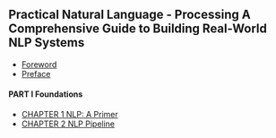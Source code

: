 ## Practical Natural Language - Processing A Comprehensive Guide to Building Real-World NLP Systems
- [Foreword](Foreword.md)
- [Preface](Preface.md)
#### PART Ⅰ Foundations
- [CHAPTER 1 NLP: A Primer](chpater1.md)
- [CHAPTER 2 NLP Pipeline](chapter2.md)